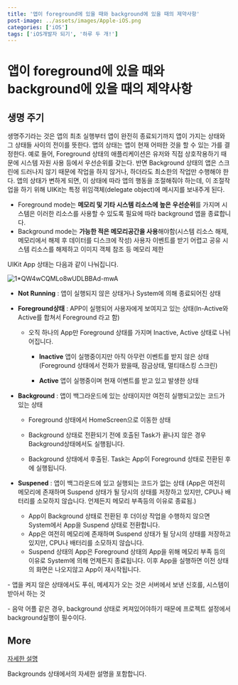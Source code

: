 ```yaml
---
title: '앱이 foreground에 있을 때와 background에 있을 때의 제약사항'
post-image: ../assets/images/Apple-iOS.png
categories: ['iOS']
tags: ['iOS개발자 되기', '하루 두 개!']
---
```


# 앱이 foreground에 있을 때와 background에 있을 때의 제약사항

## 생명 주기

생명주기라는 것은 앱의 최초 실행부터 앱이 완전히 종료되기까지 앱이 가지는 상태와 그 상태들 사이의 전이를 뜻한다. 앱의 상태는 앱이 현재 어떠한 것을 할 수 있는 가를 결정한다. 예로 들어, Foreground 상태의 애플리케이션은 유저와 직접 상호작용하기 때문에 시스템 자원 사용 등에서 우선순위를 갖는다. 반면 Background 상태의 앱은 스크린에 드러나지 않기 때문에 작업을 하지 않거나, 하더라도 최소한의 작업만 수행해야 한다. 앱의 상태가 변하게 되면, 이 상태에 따라 앱의 행동을 조절해줘야 하는데, 이 조절작업을 하기 위해 UIKit는 특정 위임객체(delegate object)에 메시지를 보내주게 된다.

-   Foreground mode는 **메모리 및 기타 시스템 리소스에 높은 우선순위**를 가지며 시스템은 이러한 리소스를 사용할 수 있도록 필요에 따라 background 앱을 종료합니다.
-   Background mode는 **가능한 적은 메모리공간을 사용**해야함(시스템 리소스 해제, 메모리에서 해제 후 데이터를 디스크에 작성) 사용자 이벤트를 받기 어렵고 공유 시스템 리소스를 해제하고 이미지 객체 참조 등 메모리 제한

  

UIKit App 상태는 다음과 같이 나눠집니다.

![1*QW4wCQMLo8wUDLBBAd-mwA](https://user-images.githubusercontent.com/80687913/138248442-291bdc29-c80f-4f1d-b9aa-cca4e9555ace.jpeg)

-   **Not Running** : 앱이 실행되지 않은 상태거나 System에 의해 종료되어진 상태

    

-   **Foreground상태** : APP이 실행되어 사용자에게 보여지고 있는 상태(In-Active와 Active를 합쳐서 Foreground 라고 함)

    

    -   오직 하나의 App만 Foreground 상태를 가지며 Inactive, Active 상태로 나뉘어집니다.

        

        -   **Inactive** 앱이 실행중이지만 아직 아무런 이벤트를 받지 않은 상태 (Foreground 상태에서 전화가 왔을때, 잠금상태, 멀티태스킹 스크린)

        -   **Active** 앱이 실행중이며 현재 이벤트를 받고 있고 발생한 상태

            

-   **Background** : 앱이 백그라운드에 있는 상태이지만 여전히 실행되고있는 코드가 있는 상태
    
    
    
    -   Foreground 상태에서 HomeScreen으로 이동한 상태
    
    -   Background 상태로 전환되기 전에 호출된 Task가 끝나지 않은 경우 Background상태에서도 실행됩니다.
    
    -   Background 상태에서 후출된.  Task는 App이 Foreground 상태로 전환된 후에 실행됩니다.
    
        
    
-   **Suspened** : 앱이 백그라운드에 있고 실행되는 코드가 없는 상태 (App은 여전히 메모리에 존재하며 Suspend 상태가 될 당시의 상태를 저장하고 있지만, CPU나 배터리를 소모하지 않습니다. 언제든지 메모리 부족등의 이유로 종료됨.)
    
    
    
    -   App이 Background 상태로 전환된 후 더이상 작업을 수행하지 않으면 System에서 App을 Suspend 상태로 전환합니다.
    -   App은 여전히 메모리에 존재하며 Suspend 상태가 될 당시의 상태를 저장하고 있지만, CPU나 배터리를 소모하지 않습니다.
    -   Suspend 상태의 App은 Foreground 상태의 App을 위해 메모리 부족 등의 이유로 System에 의해 언제든지 종료됩니다. 이후 App을 실행하면 이전 상태의 화면은 나오지않고 App이 재시작됩니다.

\- 앱을 켜지 않은 상태에서도 푸쉬, 메세지가 오는 것은 서버에서 보낸 신호를, 시스템이  받아서 하는 것

\- 음악 어플 같은 경우, background 상태로 켜져있어야하기 때문에 프로젝트 설정에서 background실행이 필수이다.



## More

[자세한 설명](https://medium.com/cashwalk/ios-background-mode-9bf921f1c55b)

Backgrounds 상태에서의 자세한 설명을 포함합니다.

